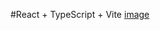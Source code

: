 #React + TypeScript + Vite
[image](https://github.com/JesseIngles/login-page/assets/137011652/71dafa51-af6d-4d09-a37d-47f00b7590f5)


 
 
